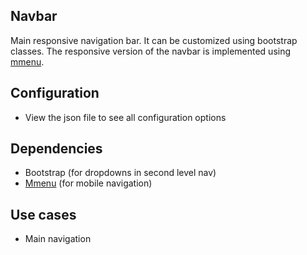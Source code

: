 Navbar
---

Main responsive navigation bar. It can be customized using bootstrap classes. The responsive version of the navbar is 
implemented using [mmenu](http://mmenu.frebsite.nl/).

## Configuration
- View the json file to see all configuration options

## Dependencies

- Bootstrap (for dropdowns in second level nav) 
- [Mmenu](http://mmenu.frebsite.nl/) (for mobile navigation) 

## Use cases
- Main navigation



